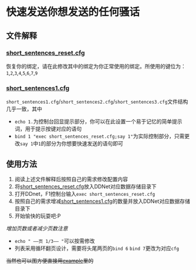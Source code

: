 # 快速发送你想发送的任何骚话

## 文件解释

### [short_sentences_reset.cfg](./short_sentences_reset.cfg)

恢复你的绑定，请在此修改其中的绑定为你正常使用的绑定。所使用的键位为：`1`,`2`,`3`,`4`,`5`,`6`,`7`,`9`

### [short_sentences1.cfg](./short_sentences1.cfg)

`short_sentences1.cfg`/`short_sentences2.cfg`/`short_sentences3.cfg`文件结构几乎一致，其中

- `echo 1.`为控制台回显提示部分，你可以在此设置一个易于记忆的简单提示词，用于提示按键对应的语句
- `bind 1 "exec short_sentences_reset.cfg;say 1"`为实际控制部分，只需更改`say 1`中`1`的部分为你想要快速发送的语句即可
  
## 使用方法

1. 阅读上述文件解释后按照自己的需求修改配置内容
2. 将[short_sentences_reset.cfg](./short_sentences_reset.cfg)放入DDNet对应数据存储目录下
3. 打开DDnet，F1控制台输入`exec short_sentences_reset.cfg`
4. 按照自己的需求增减[short_sentences1.cfg](./short_sentences1.cfg)的数量并放入DDNet对应数据存储目录下
5. 开始愉快的玩耍吧:P

*增加页数或者减少页数注意*

- `echo " ——页 1/3—— "`可以按需修改
- 列表采用循环翻页设计，需要将头尾两页的`bind 6` `bind 7`更改为对应`cfg`

~~当然也可以图方便直接用[example](./example/)里的~~